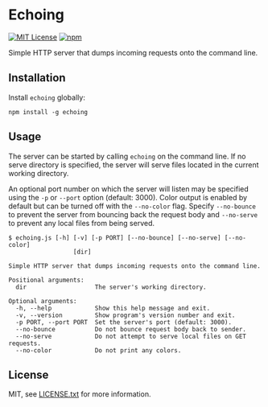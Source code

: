 
Echoing
=======
[![MIT License](https://img.shields.io/badge/license-MIT%20License-blue.svg)](https://opensource.org/licenses/MIT) [![npm](https://img.shields.io/npm/v/echoing.svg)](https://www.npmjs.com/package/echoing)


Simple HTTP server that dumps incoming requests onto the command line.


## Installation

Install `echoing` globally:

```
npm install -g echoing
```


## Usage

The server can be started by calling `echoing` on the command line. If no serve directory is specified, the server will serve files located in the current working directory. 

An optional port number on which the server will listen may be specified using the `-p` or `--port` option (default: 3000). Color output is enabled by default but can be turned off with the `--no-color` flag. Specify `--no-bounce` to prevent the server from bouncing back the request body and `--no-serve` to prevent any local files from being served.

```
$ echoing.js [-h] [-v] [-p PORT] [--no-bounce] [--no-serve] [--no-color]
                  [dir]

Simple HTTP server that dumps incoming requests onto the command line.

Positional arguments:
  dir                   The server's working directory.

Optional arguments:
  -h, --help            Show this help message and exit.
  -v, --version         Show program's version number and exit.
  -p PORT, --port PORT  Set the server's port (default: 3000).
  --no-bounce           Do not bounce request body back to sender.
  --no-serve            Do not attempt to serve local files on GET requests.
  --no-color            Do not print any colors.
```


## License

MIT, see [LICENSE.txt](LICENSE.txt) for more information.

